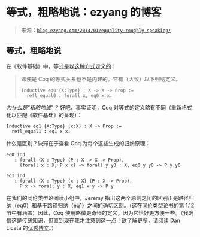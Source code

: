 <!--yml

category: 未分类

date: 2024-07-01 18:17:15

-->

# 等式，粗略地说：ezyang 的博客

> 来源：[`blog.ezyang.com/2014/01/equality-roughly-speaking/`](http://blog.ezyang.com/2014/01/equality-roughly-speaking/)

## 等式，粗略地说

在《软件基础》中，等式是[以这种方式定义的](http://www.cis.upenn.edu/~bcpierce/sf/Logic.html#lab220)：

> 即使是 Coq 的等式关系也不是内建的。它有（大致）以下归纳定义。
> 
> ```
> Inductive eq0 {X:Type} : X -> X -> Prop :=
>   refl_equal0 : forall x, eq0 x x.
> 
> ```

*为什么是“粗略地说”？* 好吧，事实证明，Coq 对等式的定义略有不同（重新格式化以匹配《软件基础》的呈现）：

```
Inductive eq1 {X:Type} (x:X) : X -> Prop :=
  refl_equal1 : eq1 x x.

```

什么是区别？诀窍在于查看 Coq 为每个这些生成的归纳原理：

```
eq0_ind
   : forall (X : Type) (P : X -> X -> Prop),
     (forall x : X, P x x) -> forall y y0 : X, eq0 y y0 -> P y y0

eq1_ind
   : forall (X : Type) (x : X) (P : X -> Prop),
     P x -> forall y : X, eq1 x y -> P y

```

在我们的同伦类型论阅读小组中，Jeremy 指出这两个原则之间的区别正是路径归纳（eq0）和基于路径归纳（eq1）之间的确切区别。（这在[同伦类型论书](http://homotopytypetheory.org/book/)的第 1.12 节中有涵盖）因此，Coq 使用略微更奇怪的定义，因为它恰好更方便一些。（我确信这是传统知识，但直到现在我才注意到这一点！欲了解更多，请阅读 Dan Licata 的[优秀博文](http://homotopytypetheory.org/2011/04/10/just-kidding-understanding-identity-elimination-in-homotopy-type-theory/)。）
